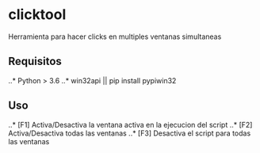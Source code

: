 # clicktool
Herramienta para hacer clicks en multiples ventanas simultaneas


## Requisitos
..* Python > 3.6
..* win32api || pip install pypiwin32


## Uso
..* [F1] Activa/Desactiva la ventana activa en la ejecucion del script
..* [F2] Activa/Desactiva todas las ventanas 
..* [F3] Desactiva el script para todas las ventanas